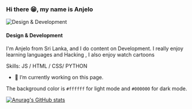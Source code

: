 ### Hi there 😁, my name is Anjelo 
![Design & Development](https://github.com/AnjeloPeiris711/AnjeloPeris711/blob/main/Nick.png) 
#### Design & Development

I'm Anjelo from Sri Lanka, and I do content on Development. I really enjoy learning languages and Hacking , I also enjoy watch cartoons

Skills:  JS / HTML / CSS/ PYTHON

- 🔭 I’m currently working on this page. 


The background color is `#ffffff` for light mode and `#000000` for dark mode.




[![Anurag's GitHub stats](https://github-readme-stats.vercel.app/api?username=AnjeloPeiris711)](https://github.com/anuraghazra/github-readme-stats)
